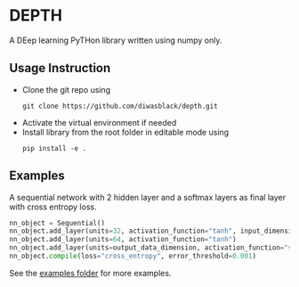 DEPTH
=====

A DEep learning PyTHon library written using numpy only.


Usage Instruction
-----------------
- Clone the git repo using
    ```
    git clone https://github.com/diwasblack/depth.git
    ```
- Activate the virtual environment if needed
- Install library from the root folder in editable mode using
    ```
    pip install -e .
    ```


Examples
--------
A sequential network with 2 hidden layer and a softmax layers as final layer with cross entropy loss.

```python
nn_object = Sequential()
nn_object.add_layer(units=32, activation_function="tanh", input_dimension=10)
nn_object.add_layer(units=64, activation_function="tanh")
nn_object.add_layer(units=output_data_dimension, activation_function="softmax")
nn_object.compile(loss="cross_entropy", error_threshold=0.001)
```

See the [examples folder](examples) for more examples.

